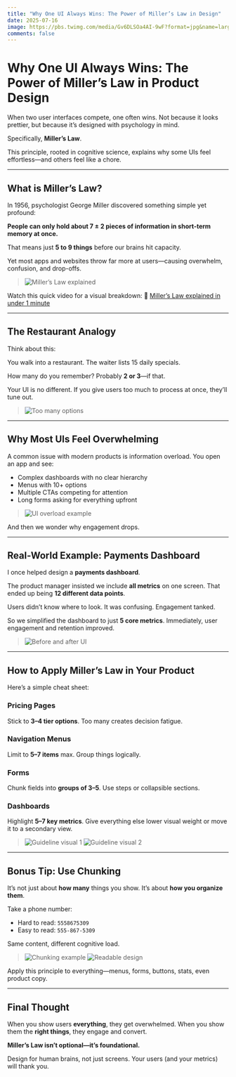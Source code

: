 ```yaml
---
title: "Why One UI Always Wins: The Power of Miller’s Law in Design"
date: 2025-07-16
image: https://pbs.twimg.com/media/Gv6DLSOa4AI-9wF?format=jpg&name=large
comments: false
---
```

# Why One UI Always Wins: The Power of Miller’s Law in Product Design

When two user interfaces compete, one often wins. Not because it looks prettier, but because it’s designed with psychology in mind.

Specifically, **Miller’s Law**.

This principle, rooted in cognitive science, explains why some UIs feel effortless—and others feel like a chore.

---

## What is Miller’s Law?

In 1956, psychologist George Miller discovered something simple yet profound:

**People can only hold about 7 ± 2 pieces of information in short-term memory at once.**

That means just **5 to 9 things** before our brains hit capacity.

Yet most apps and websites throw far more at users—causing overwhelm, confusion, and drop-offs.

> ![Miller’s Law explained](https://pbs.twimg.com/media/Gv6DLSOa4AI-9wF?format=jpg\&name=large)

Watch this quick video for a visual breakdown:
🎥 [Miller’s Law explained in under 1 minute](https://x.com/i/status/1945136397767368887)

---

## The Restaurant Analogy

Think about this:

You walk into a restaurant.
The waiter lists 15 daily specials.

How many do you remember?
Probably **2 or 3**—if that.

Your UI is no different. If you give users too much to process at once, they’ll tune out.

> ![Too many options](https://x.com/DenisJeliazkov/status/1945136423163847139/photo/1)

---

## Why Most UIs Feel Overwhelming

A common issue with modern products is information overload. You open an app and see:

* Complex dashboards with no clear hierarchy
* Menus with 10+ options
* Multiple CTAs competing for attention
* Long forms asking for everything upfront

> ![UI overload example](https://pbs.twimg.com/media/Gv6DSaCa4AErdYP?format=png\&name=4096x4096)

And then we wonder why engagement drops.

---

## Real-World Example: Payments Dashboard

I once helped design a **payments dashboard**.

The product manager insisted we include **all metrics** on one screen. That ended up being **12 different data points**.

Users didn’t know where to look. It was confusing. Engagement tanked.

So we simplified the dashboard to just **5 core metrics**. Immediately, user engagement and retention improved.

> ![Before and after UI](https://pbs.twimg.com/media/Gv6DUoGbYAAHuFz?format=jpg\&name=large)

---

## How to Apply Miller’s Law in Your Product

Here’s a simple cheat sheet:

### Pricing Pages

Stick to **3–4 tier options**. Too many creates decision fatigue.

### Navigation Menus

Limit to **5–7 items** max. Group things logically.

### Forms

Chunk fields into **groups of 3–5**. Use steps or collapsible sections.

### Dashboards

Highlight **5–7 key metrics**. Give everything else lower visual weight or move it to a secondary view.

> ![Guideline visual 1](https://pbs.twimg.com/media/Gv6DV1sbEAAAE7R?format=jpg\&name=large)
> ![Guideline visual 2](https://pbs.twimg.com/media/Gv6DWFMbcAAR-iE?format=png\&name=900x900)

---

## Bonus Tip: Use Chunking

It’s not just about **how many** things you show. It’s about **how you organize them**.

Take a phone number:

* Hard to read: `5558675309`
* Easy to read: `555-867-5309`

Same content, different cognitive load.

> ![Chunking example](https://pbs.twimg.com/media/Gv6DW_1a4AImXVf?format=jpg\&name=large)
> ![Readable design](https://pbs.twimg.com/media/Gv6DXKqbwAANG6C?format=jpg\&name=medium)

Apply this principle to everything—menus, forms, buttons, stats, even product copy.

---

## Final Thought

When you show users **everything**, they get overwhelmed.
When you show them the **right things**, they engage and convert.

**Miller’s Law isn’t optional—it’s foundational.**

Design for human brains, not just screens. Your users (and your metrics) will thank you.
